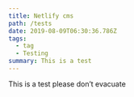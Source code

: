 ```yaml
---
title: Netlify cms
path: /tests
date: 2019-08-09T06:30:36.786Z
tags:
  - tag
  - Testing
summary: This is a test
---
```

This is a test please don’t evacuate

